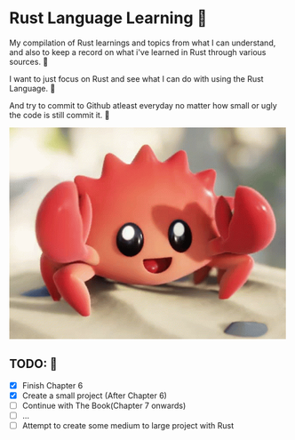 # Rust Language Learning 🦀

My compilation of Rust learnings and topics from what I can understand, and also to keep a record on what i've learned in Rust through various sources. 🦀

I want to just focus on Rust and see what I can do with using the Rust Language. 🦀

And try to commit to Github atleast everyday no matter how small or ugly the code is still commit it. 🦀

![Ferris the Crab](image.png)

<!-- Task List -->
## TODO: 🦀
* [x] Finish Chapter 6
* [x] Create a small project (After Chapter 6)
* [ ] Continue with The Book(Chapter 7 onwards)
* [ ] ...
* [ ] Attempt to create some medium to large project with Rust